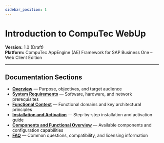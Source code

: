 ```yaml
---
sidebar_position: 1
---
```


# Introduction to CompuTec WebUp

**Version:** 1.0 (Draft)  
**Platform:** CompuTec AppEngine (AE) Framework for SAP Business One – Web Client Edition  

---

## Documentation Sections

- **[Overview](./overview.md)** — Purpose, objectives, and target audience  
- **[System Requirements](./system-requirements.md)** — Software, hardware, and network prerequisites  
- **[Functional Context](./functional-context.md)** — Functional domains and key architectural principles  
- **[Installation and Activation](./installation-and-activation.md)** — Step-by-step installation and activation guide  
- **[Components and Functional Overview](./components/components-and-functional-overview.md)** — Available components and configuration capabilities  
- **[FAQ](./other/faq.md)** — Common questions, compatibility, and licensing information
